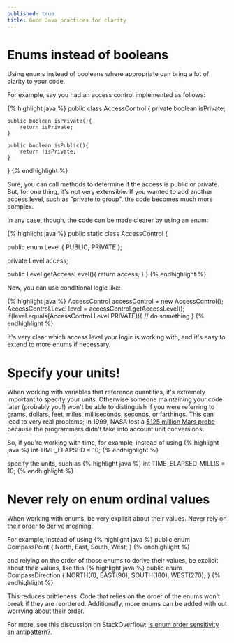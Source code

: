 ```yaml
---
published: true
title: Good Java practices for clarity
---
```

# Enums instead of booleans

Using enums instead of booleans where appropriate can bring a lot of clarity to your code.

For example, say you had an access control implemented as follows:

{% highlight java %}
public class AccessControl {
	private boolean isPrivate;

	public boolean isPrivate(){
    	return isPrivate;
    }

	public boolean isPublic(){
    	return !isPrivate;
    }
}
{% endhighlight %}

Sure, you can call methods to determine if the access is public or private. But, for one thing, it's not very extensible. If you wanted to add another access level, such as "private to group", the code becomes much more complex. 

In any case, though, the code can be made clearer by using an enum:

{% highlight java %}
public static class AccessControl {

   public enum Level {
       PUBLIC, PRIVATE
   };

   private Level access;

   public Level getAccessLevel(){
       return access;
   }
}
{% endhighlight %}

Now, you can use conditional logic like:

{% highlight java %}
AccessControl accessControl = new AccessControl();
AccessControl.Level level = accessControl.getAccessLevel();
if(level.equals(AccessControl.Level.PRIVATE)){
	// do something
}
{% endhighlight %}

It's very clear which access level your logic is working with, and it's easy to extend to more enums if necessary.

# Specify your units!

When working with variables that reference quantities, it's extremely important to specify your units. Otherwise someone maintaining your code later (probably you!) won't be able to distinguish if you were referring to grams, dollars, feet, miles, milliseconds, seconds, or farthings. This can lead to very real problems; In 1999, NASA lost a [$125 million Mars probe](http://articles.latimes.com/1999/oct/01/news/mn-17288) because the programmers didn't take into account unit conversions.

So, if you're working with time, for example, instead of using 
{% highlight java %}
int TIME_ELAPSED = 10;
{% endhighlight %}

specify the units, such as
{% highlight java %}
int TIME_ELAPSED_MILLIS = 10;
{% endhighlight %}

# Never rely on enum ordinal values

When working with enums, be very explicit about their values. Never rely on their order to derive meaning. 

For example, instead of using
{% highlight java %}
public enum CompassPoint {
    North,
    East,
    South,
    West;
}
{% endhighlight %}

and relying on the order of those enums to derive their values, be explicit about their values, like this
{% highlight java %}
public enum CompassDirection {
    NORTH(0),
    EAST(90),
    SOUTH(180),
    WEST(270);
}
{% endhighlight %}

This reduces brittleness. Code that relies on the order of the enums won't break if they are reordered. Additionally, more enums can be added with out worrying about their order.

For more, see this discussion on StackOverflow: [Is enum order sensitivity an antipattern?](https://softwareengineering.stackexchange.com/questions/290842/is-enum-order-sensitivity-an-antipattern).
